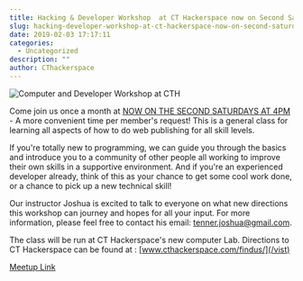 ```yaml
---
title: Hacking & Developer Workshop  at CT Hackerspace now on Second Saturdays
slug: hacking-developer-workshop-at-ct-hackerspace-now-on-second-saturdays
date: 2019-02-03 17:17:11
categories:
  - Uncategorized
description: ""
author: CThackerspace
---
```



![Computer and Developer Workshop at CTH](/uploads/2019/02/computers-on-desk-300x200.png)

Come join us once a month at [NOW ON THE SECOND SATURDAYS AT 4PM](https://www.meetup.com/CT-Hackerspace/events/258658005) - A more convenient time per member's request! This is a general class for learning all aspects of how to do web publishing for all skill levels.

If you're totally new to programming, we can guide you through the basics and introduce you to a community of other people all working to improve their own skills in a supportive environment. And if you're an experienced developer already, think of this as your chance to get some cool work done, or a chance to pick up a new technical skill!

Our instructor Joshua is excited to talk to everyone on what new directions this workshop can journey and hopes for all your input. For more information, please feel free to contact his email: [tenner.joshua@gmail.com](mailto:tenner.joshua@gmail.com).

The class will be run at CT Hackerspace's new computer Lab. Directions to CT Hackerspace can be found at : [www.cthackerspace.com/findus/](/vist)

[Meetup Link](https://www.meetup.com/CT-Hackerspace/events/258658005)
